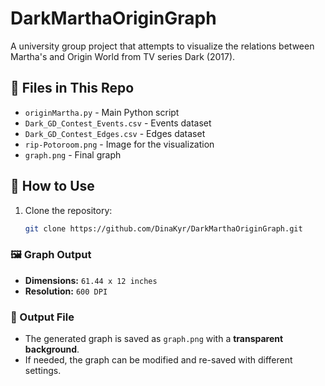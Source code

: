 # DarkMarthaOriginGraph

A university group project that attempts to visualize the relations between Martha's and Origin World from TV series Dark (2017).

## 📂 Files in This Repo
- `originMartha.py` - Main Python script
- `Dark_GD_Contest_Events.csv` - Events dataset
- `Dark_GD_Contest_Edges.csv` - Edges dataset
- `rip-Potoroom.png` - Image for the visualization
- `graph.png` - Final graph

## 🚀 How to Use
1. Clone the repository:
   ```sh
   git clone https://github.com/DinaKyr/DarkMarthaOriginGraph.git

### 🖼️ Graph Output
- **Dimensions:** `61.44 x 12 inches`
- **Resolution:** `600 DPI`

### 📂 Output File
- The generated graph is saved as `graph.png` with a **transparent background**.
- If needed, the graph can be modified and re-saved with different settings.
